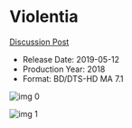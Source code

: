 # Violentia

[Discussion Post](https://www.avsforum.com/threads/bass-eq-for-filtered-movies.2995212/post-58024178)

* Release Date: 2019-05-12
* Production Year: 2018
* Format: BD/DTS-HD MA 7.1

![img 0](https://i.imgur.com/ZIoXdtu.jpg)

![img 1](https://i.imgur.com/KHtRcId.jpg)

